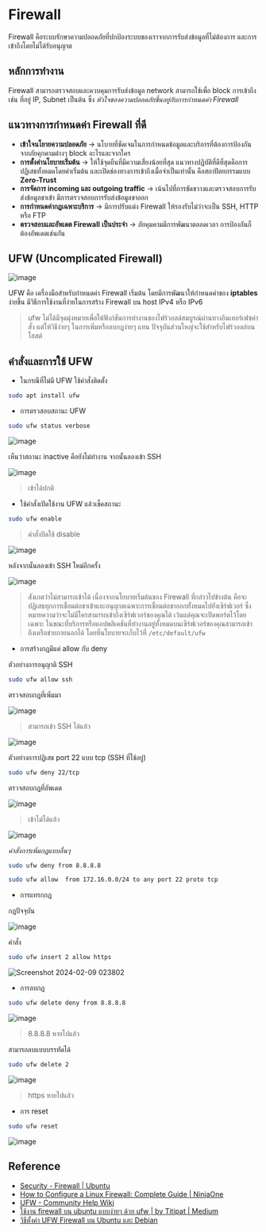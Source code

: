 # Firewall
 Firewall คือระบบรักษาความปลอดภัยที่ปกป้องระบบของเราจากการรับส่งข้อมูลที่ไม่ต้องการ และการเข้าถึงโดยไม่ได้รับอนุญาต

## หลักการทำงาน
Firewall สามารถตรวจสอบและควบคุมการรับส่งข้อมูล network สามารถใช้เพื่อ block การเข้าถึง เช่น ที่อยู่ IP, Subnet เป็นต้น ซึ่ง
_หัวใจของความปลอดภัยขึ้นอยู่กับการกำหนดค่า Firewall_

## แนวทางการกำหนดค่า Firewall ที่ดี
* **เข้าใจนโยายความปลอดภัย** -> นโบายที่ชัดเจนในการกำหนดข้อมูลและบริการที่ต้องการป้องกัน จากภัยคุกคามต่างๆ block อะไรและจากใคร
* **การตั้งค่านโยบายเริ่มต้น** -> ให้ใช้จุดยืนที่มีความเสี่ยงน้อยที่สุด แนวทางปฏิบัติที่ดีที่สุดคือการปฏิเสธทั้งหมดโดยค่าเริ่มต้น และเปิดช่องทางการเข้าถึงเมื่อจำเป็นเท่านั้น คือสถาปัตยกรรมแบบ **Zero-Trust**
* **การจัดการ incoming และ outgoing traffic** -> เน้นไปที่การขัดขวางและตรวจสอบการรับส่งข้อมูลขาเข้า มีการตรวจสอบการรับส่งข้อมูลขาออก
* **การกำหนดค่ากฎเฉพาะบริการ** -> มีการปรับแต่ง Firewall ให้รองรับไม่ว่าจะเป็น SSH, HTTP หรือ FTP
* **ตรวจสอบและอัพเดต Firewall เป็นประจำ** -> ภัยคุมคามมีการพัฒนาตลอดเวลา การป้องกันก็ต้องอัพเดตเช่นกัน

## UFW (Uncomplicated Firewall)
![image](https://github.com/Piyanut012/User-Access-Management-3/assets/110012203/d977a13d-9caf-462f-9a3d-129324545769)

UFW คือ เครื่องมือสำหรับกำหนดค่า Firewall เริ่มต้น โดยมีการพัฒนาให้กำหนดค่าของ **iptables** ง่ายขึ้น มีวิธีการใช้งานที่ง่ายในการสร้าง Firewall บน host IPv4 หรือ IPv6

> ufw ไม่ได้มีจุดมุ่งหมายเพื่อให้ฟังก์ชันการทำงานของไฟร์วอลล์สมบูรณ์ผ่านทางอินเทอร์เฟซคำสั่ง แต่ให้วิธีง่ายๆ ในการเพิ่มหรือลบกฎง่ายๆ แทน ปัจจุบันส่วนใหญ่จะใช้สำหรับไฟร์วอลล์บนโฮสต์

## คำสั่งและการใช้ UFW
* ในกรณีที่ไม่มี UFW ใช้คำสั่งติดตั้ง

``` bash
sudo apt install ufw
```

* การตรวสอบสถานะ UFW

``` bash
sudo ufw status verbose
```

![image](https://github.com/Piyanut012/User-Access-Management-3/assets/110012203/79afdabd-6e84-442b-9af2-5737344cdfeb)

เห็นว่าสถานะ inactive คือยังไม่ทำงาน จากนั้นลองเข้า SSH

![image](https://github.com/Piyanut012/User-Access-Management-3/assets/110012203/022ceb9b-dcd3-465b-961c-784dbe6f3db8)

> เข้าได้ปกติ

* ใช้คำสั่งเปิดใช้งาน UFW แล้วเช็คสถานะ

``` bash
sudo ufw enable
```
> คำสั่งปิดใช้ disable

![image](https://github.com/Piyanut012/User-Access-Management-3/assets/110012203/df49caf8-e624-4ff0-81e4-5d681a3cc214)

หลังจากนั้นลองเข้า SSH ใหม่อีกครั้ง 

![image](https://github.com/Piyanut012/User-Access-Management-3/assets/110012203/b99b0935-20cb-4f68-bbdc-78e6414ce2d6)

> สังเกตว่าไม่สามารถเข้าได้ เนื่องจากนโยบายเริ่มต้นของ Firewall ที่กล่าวไปข้างต้น คือจะปฏิเสธทุกการเชื่อมต่อขาเข้าและอนุญาตเฉพาะการเชื่อมต่อขาออกทั้งหมดไปยังเซิร์ฟเวอร์ ซึ่งหมายความว่าจะไม่มีใครสามารถเข้าถึงเซิร์ฟเวอร์ของคุณได้ เว้นแต่คุณจะเปิดพอร์ตไว้โดยเฉพาะ ในขณะที่บริการหรือแอปพลิเคชันที่ทำงานอยู่ทั้งหมดบนเซิร์ฟเวอร์ของคุณสามารถเข้าถึงเครือข่ายภายนอกได้ โดยที่นโยบายจะเก็บไว้ที่ ```/etc/default/ufw```

* การสร้างกฎมีแค่ allow กับ deny

ตัวอย่างการอนุญาติ SSH 

``` bash
sudo ufw allow ssh
```

ตรวจสอบกฎที่เพิ่มมา

![image](https://github.com/Piyanut012/User-Access-Management-3/assets/110012203/7e6221fa-43cb-4ea9-b67e-61ae5b6bf191)

> สามารถเข้า SSH ได้แล้ว

![image](https://github.com/Piyanut012/User-Access-Management-3/assets/110012203/7a7e76c3-0c5b-40eb-b408-1e50e9549eff)


ตัวอย่างการปฏิเสธ port 22 แบบ tcp (SSH ที่ใช้อยู่)

``` bash
sudo ufw deny 22/tcp
```

ตรวจสอบกฎที่อัพเดต

![image](https://github.com/Piyanut012/User-Access-Management-3/assets/110012203/68024b9f-6685-462a-9781-49e97951c050)

> เข้าไม่ได้แล้ว

![image](https://github.com/Piyanut012/User-Access-Management-3/assets/110012203/cad524e9-a515-449b-ae8f-da4cb71b93fd)

_คำสั่งการเพิ่มกฎแบบอื่นๆ_

``` bash
sudo ufw deny from 8.8.8.8
```
``` bash
sudo ufw allow  from 172.16.0.0/24 to any port 22 proto tcp
```

* การแทรกกฏ

กฏปัจจุบัน

![image](https://github.com/Piyanut012/User-Access-Management-3/assets/110012203/f01b9ebd-7657-4095-b7c1-3b825a4a3900)

คำสั่ง

``` bash
sudo ufw insert 2 allow https
```

![Screenshot 2024-02-09 023802](https://github.com/Piyanut012/User-Access-Management-3/assets/110012203/7d5e53b3-70ef-4b92-90a6-8914bf991305)

* การลบกฏ

``` bash
sudo ufw delete deny from 8.8.8.8
```

![image](https://github.com/Piyanut012/User-Access-Management-3/assets/110012203/087cf805-55db-4258-8129-b90b027c56e8)

> 8.8.8.8 หายไปแล้ว

สามารถลบแบบบรรทัดได้

``` bash
sudo ufw delete 2
```

![image](https://github.com/Piyanut012/User-Access-Management-3/assets/110012203/87c8a376-f756-4bd3-8638-4011951eb7ad)

> https หายไปแล้ว

* การ reset

``` bash
sudo ufw reset
```

![image](https://github.com/Piyanut012/User-Access-Management-3/assets/110012203/cb69a59b-1f75-43bc-b5ad-d0cee138f711)

## Reference
* [Security - Firewall | Ubuntu](https://ubuntu.com/server/docs/security-firewallubuntu.com)
* [How to Configure a Linux Firewall: Complete Guide | NinjaOne](https://www.ninjaone.com/blog/how-to-configure-a-linux-firewall/www.ninjaone.com)
* [UFW - Community Help Wiki](https://help.ubuntu.com/community/UFWhelp.ubuntu.com)
* [ใช้งาน firewall บน ubuntu แบบง่ายๆ ด้วย ufw | by Titipat | Medium](https://titipat.medium.com/%E0%B9%83%E0%B8%8A%E0%B9%89%E0%B8%87%E0%B8%B2%E0%B8%99-firewall-%E0%B8%9A%E0%B8%99-ubuntu-%E0%B9%81%E0%B8%9A%E0%B8%9A%E0%B8%87%E0%B9%88%E0%B8%B2%E0%B8%A2%E0%B9%86-%E0%B8%94%E0%B9%89%E0%B8%A7%E0%B8%A2-ufw-9f39119a094btitipat.medium.com)
* [วิธีตั้งค่า UFW Firewall บน Ubuntu และ Debian](https://th.linux-console.net/?p=284th.linux-console.net)































  


